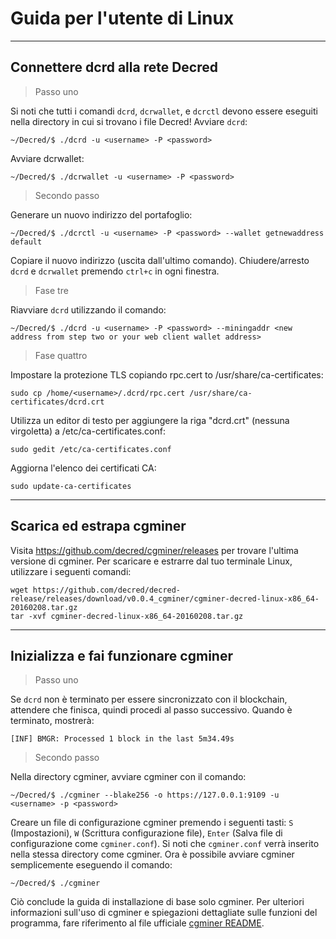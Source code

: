 # <i class="fa fa-linux"></i> Guida per l'utente di Linux 

---

## <i class="fa fa-cloud"></i> Connettere dcrd alla rete Decred 

> Passo uno

Si noti che tutti i comandi `dcrd`, `dcrwallet`, e `dcrctl` devono essere eseguiti nella directory in cui si trovano i file Decred! Avviare `dcrd`:

```no-highlight
~/Decred/$ ./dcrd -u <username> -P <password>
```

Avviare dcrwallet:

```no-highlight
~/Decred/$ ./dcrwallet -u <username> -P <password>
```

> Secondo passo

Generare un nuovo indirizzo del portafoglio:

```no-highlight
~/Decred/$ ./dcrctl -u <username> -P <password> --wallet getnewaddress default
```

Copiare il nuovo indirizzo (uscita dall'ultimo comando). Chiudere/arresto `dcrd` e `dcrwallet` premendo `ctrl+c` in ogni finestra.

> Fase tre

Riavviare `dcrd` utilizzando il comando:

```no-highlight
~/Decred/$ ./dcrd -u <username> -P <password> --miningaddr <new address from step two or your web client wallet address>
```

> Fase quattro

Impostare la protezione TLS copiando rpc.cert to /usr/share/ca-certificates:

```no-highlight
sudo cp /home/<username>/.dcrd/rpc.cert /usr/share/ca-certificates/dcrd.crt
```

Utilizza un editor di testo per aggiungere la riga "dcrd.crt" (nessuna virgoletta) a /etc/ca-certificates.conf:

```no-highlight
sudo gedit /etc/ca-certificates.conf
```

Aggiorna l'elenco dei certificati CA:

```no-highlight
sudo update-ca-certificates
```

---

## <i class="fa fa-download"></i> Scarica ed estrapa cgminer 

Visita https://github.com/decred/cgminer/releases per trovare l'ultima versione di cgminer. Per scaricare e estrarre dal tuo terminale Linux, utilizzare i seguenti comandi:

```no-highlight
wget https://github.com/decred/decred-release/releases/download/v0.0.4_cgminer/cgminer-decred-linux-x86_64-20160208.tar.gz
tar -xvf cgminer-decred-linux-x86_64-20160208.tar.gz
```

---

## <i class="fa fa-play-circle"></i> Inizializza e fai funzionare cgminer 

> Passo uno

Se `dcrd` non è terminato per essere sincronizzato con il blockchain, attendere che finisca, quindi procedi al passo successivo. Quando è terminato, mostrerà:

```no-highlight
[INF] BMGR: Processed 1 block in the last 5m34.49s
```

> Secondo passo

Nella directory cgminer, avviare cgminer con il comando:

```no-highlight
~/Decred/$ ./cgminer --blake256 -o https://127.0.0.1:9109 -u <username> -p <password>
```

Creare un file di configurazione cgminer premendo i seguenti tasti: `S` (Impostazioni), `W` (Scrittura configurazione file), `Enter` (Salva file di configurazione come `cgminer.conf`). Si noti che `cgminer.conf` verrà inserito nella stessa directory come cgminer. Ora è possibile avviare cgminer semplicemente eseguendo il comando:

```no-highlight
~/Decred/$ ./cgminer
```

Ciò conclude la guida di installazione di base solo cgminer. Per ulteriori informazioni sull'uso di cgminer e spiegazioni dettagliate sulle funzioni del programma, fare riferimento al file ufficiale [cgminer README](https://github.com/decred/cgminer/blob/3.7/README).

